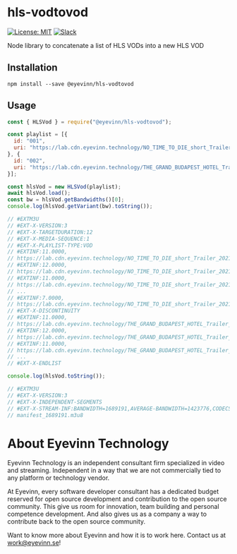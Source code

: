 # hls-vodtovod

[![License: MIT](https://img.shields.io/badge/License-MIT-yellow.svg)](https://opensource.org/licenses/MIT) [![Slack](http://slack.streamingtech.se/badge.svg)](http://slack.streamingtech.se)

Node library to concatenate a list of HLS VODs into a new HLS VOD

## Installation

```
npm install --save @eyevinn/hls-vodtovod
```

## Usage

```javascript
const { HLSVod } = require("@eyevinn/hls-vodtovod");

const playlist = [{
  id: "001",
  uri: "https://lab.cdn.eyevinn.technology/NO_TIME_TO_DIE_short_Trailer_2021.mp4/manifest.m3u8",
}, {
  id: "002",
  uri: "https://lab.cdn.eyevinn.technology/THE_GRAND_BUDAPEST_HOTEL_Trailer_2014.mp4/manifest.m3u8",
}];

const hlsVod = new HLSVod(playlist);
await hlsVod.load();
const bw = hlsVod.getBandwidths()[0];
console.log(hlsVod.getVariant(bw).toString());

// #EXTM3U
// #EXT-X-VERSION:3
// #EXT-X-TARGETDURATION:12
// #EXT-X-MEDIA-SEQUENCE:1
// #EXT-X-PLAYLIST-TYPE:VOD
// #EXTINF:11.0000,
// https://lab.cdn.eyevinn.technology/NO_TIME_TO_DIE_short_Trailer_2021.mp4/manifest_2_00001.ts
// #EXTINF:12.0000,
// https://lab.cdn.eyevinn.technology/NO_TIME_TO_DIE_short_Trailer_2021.mp4/manifest_2_00002.ts
// #EXTINF:11.0000,
// https://lab.cdn.eyevinn.technology/NO_TIME_TO_DIE_short_Trailer_2021.mp4/manifest_2_00003.ts
// ...
// #EXTINF:7.0000,
// https://lab.cdn.eyevinn.technology/NO_TIME_TO_DIE_short_Trailer_2021.mp4/manifest_2_00008.ts
// #EXT-X-DISCONTINUITY
// #EXTINF:11.0000,
// https://lab.cdn.eyevinn.technology/THE_GRAND_BUDAPEST_HOTEL_Trailer_2014.mp4/manifest_1_00001.ts
// #EXTINF:12.0000,
// https://lab.cdn.eyevinn.technology/THE_GRAND_BUDAPEST_HOTEL_Trailer_2014.mp4/manifest_1_00002.ts
// #EXTINF:11.0000,
// https://lab.cdn.eyevinn.technology/THE_GRAND_BUDAPEST_HOTEL_Trailer_2014.mp4/manifest_1_00003.ts
// ...
// #EXT-X-ENDLIST

console.log(hlsVod.toString());

// #EXTM3U
// #EXT-X-VERSION:3
// #EXT-X-INDEPENDENT-SEGMENTS
// #EXT-X-STREAM-INF:BANDWIDTH=1689191,AVERAGE-BANDWIDTH=1423776,CODECS="avc1.4d4028,mp4a.40.2",RESOLUTION=1600x900,FRAME-RATE=23.976
// manifest_1689191.m3u8
```


# About Eyevinn Technology

Eyevinn Technology is an independent consultant firm specialized in video and streaming. Independent in a way that we are not commercially tied to any platform or technology vendor.

At Eyevinn, every software developer consultant has a dedicated budget reserved for open source development and contribution to the open source community. This give us room for innovation, team building and personal competence development. And also gives us as a company a way to contribute back to the open source community.

Want to know more about Eyevinn and how it is to work here. Contact us at work@eyevinn.se!

